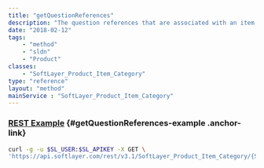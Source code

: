 ```yaml
---
title: "getQuestionReferences"
description: "The question references that are associated with an item category."
date: "2018-02-12"
tags:
    - "method"
    - "sldn"
    - "Product"
classes:
    - "SoftLayer_Product_Item_Category"
type: "reference"
layout: "method"
mainService : "SoftLayer_Product_Item_Category"
---
```


### [REST Example](#getQuestionReferences-example) <a href="/article/rest/"><i class="fas fa-question"></i></a> {#getQuestionReferences-example .anchor-link} 
```bash
curl -g -u $SL_USER:$SL_APIKEY -X GET \
'https://api.softlayer.com/rest/v3.1/SoftLayer_Product_Item_Category/{SoftLayer_Product_Item_CategoryID}/getQuestionReferences'
```
